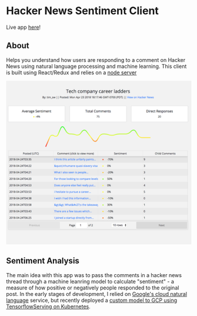 # Hacker News Sentiment Client

Live app [here](https://www.dabbl.io/)!

## About
Helps you understand how users are responding to a comment on Hacker News using natural language processing and machine learning. This client is built using React/Redux and relies on a [node server](https://github.com/ostegm/hn-sentiment-server)

![The app](screenshot.png)

## Sentiment Analysis

The main idea with this app was to pass the comments in a hacker news thread through a machine leanring model to calculate "sentiment" - a measure of how positive or negatively people responded to the original post. In the early stages of development, I relied on [Google's cloud natural language](https://cloud.google.com/natural-language/) service, but recently deployed a [custom model to GCP using TensorflowServing on Kubernetes](https://github.com/ostegm/hn-sentiment-server/tree/master/custom_model).
